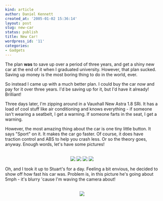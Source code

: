 ```yaml
---
kind: article
author: Daniel Kennett
created_at: '2005-01-02 15:36:14'
layout: post
slug: new-car
status: publish
title: New Car!
wordpress_id: '11'
categories:
- Gadgets
---
```


The plan <b>was</b> to save up over a period of three years, and get a shiny new car at the end of it when I graduated university. However, that plan sucked. Saving up money is the most boring thing to do in the world, ever. 

So instead I came up with a much better plan. I could buy the car <i>now</i> and pay for it over three years. I'd be saving up for it, but I'd have it already! Brilliant! 

Three days later, I'm zipping around in a Vauxhall New Astra 1.8 SRi. It has a load of cool stuff like air conditioning and knows everything - if someone isn't wearing a seatbelt, I get a warning. If someone farts in the seat, I get a warning. 

However, the most amazing thing about the car is one tiny little button. It says "Sport" on it. It makes the car go faster. Of course, it does have traction control and ABS to help you crash less. Or so the theory goes, anyway. Enough words, let's have some pictures! <br />&nbsp;

<center> 
<img src="/pictures/astra/still1.jpg"/>
<img src="/pictures/astra/still2.jpg"/>
<img src="/pictures/astra/still3.jpg"/>
<img src="/pictures/astra/moving.jpg"/>
</center>

Oh, and I took it up to Stuart's for a day. Feeling a bit envious, he decided to show off how fast his car was. Problem is, in this picture he's going about 5mph - it's blurry 'cause I'm waving the camera about! 
<br />&nbsp;
<center><img src="/pictures/astra/stuart.jpg"/></center>
